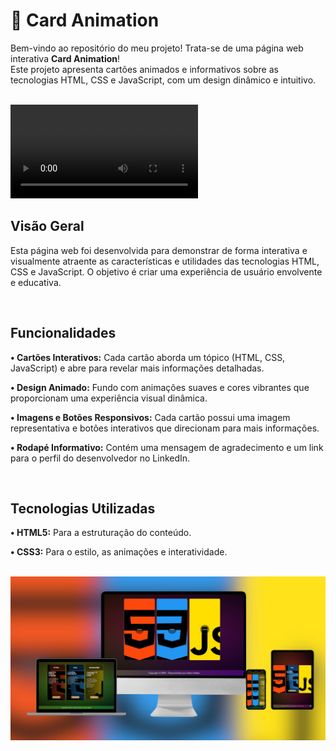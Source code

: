 <h1>🔹 Card Animation</h1>
<p>Bem-vindo ao repositório do meu projeto! Trata-se de uma página web interativa <b>Card Animation</b>!<br>
Este projeto apresenta cartões animados e informativos sobre as tecnologias HTML, CSS e JavaScript, com um design dinâmico e intuitivo.</p>
<br>
<video src="https://github.com/valdezjulian/card-animation/assets/140128700/9ad62e44-9a9f-4f26-8970-16e0add48bd1" ></video>
<h2>Visão Geral</h2>
<p>Esta página web foi desenvolvida para demonstrar de forma interativa e visualmente atraente as características e utilidades das tecnologias HTML, CSS e JavaScript. 
O objetivo é criar uma experiência de usuário envolvente e educativa.</p>
<br>
<h2>Funcionalidades</h2>
<p><b>• Cartões Interativos:</b> Cada cartão aborda um tópico (HTML, CSS, JavaScript) e abre para revelar mais informações detalhadas.</p>
<p><b>• Design Animado:</b> Fundo com animações suaves e cores vibrantes que proporcionam uma experiência visual dinâmica.</p>
<p><b>• Imagens e Botões Responsivos:</b> Cada cartão possui uma imagem representativa e botões interativos que direcionam para mais informações.</p>
<p><b>• Rodapé Informativo:</b> Contém uma mensagem de agradecimento e um link para o perfil do desenvolvedor no LinkedIn.</p>
<br>
<h2>Tecnologias Utilizadas</h2>
<p><b>• HTML5:</b> Para a estruturação do conteúdo.</p>
<p><b>• CSS3:</b> Para o estilo, as animações e interatividade.</p>
<br>
<img src="./assets/mockup.png">














 

